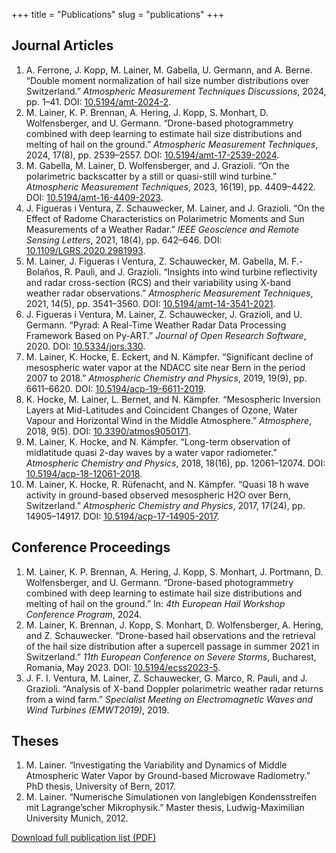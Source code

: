 +++
title = "Publications"
slug = "publications"
+++

## Journal Articles

1. A. Ferrone, J. Kopp, M. Lainer, M. Gabella, U. Germann, and A. Berne. “Double moment normalization of hail size number distributions over Switzerland.” *Atmospheric Measurement Techniques Discussions*, 2024, pp. 1–41. DOI: [10.5194/amt-2024-2](https://doi.org/10.5194/amt-2024-2).
2. M. Lainer, K. P. Brennan, A. Hering, J. Kopp, S. Monhart, D. Wolfensberger, and U. Germann. “Drone-based photogrammetry combined with deep learning to estimate hail size distributions and melting of hail on the ground.” *Atmospheric Measurement Techniques*, 2024, 17(8), pp. 2539–2557. DOI: [10.5194/amt-17-2539-2024](https://doi.org/10.5194/amt-17-2539-2024).
3. M. Gabella, M. Lainer, D. Wolfensberger, and J. Grazioli. “On the polarimetric backscatter by a still or quasi-still wind turbine.” *Atmospheric Measurement Techniques*, 2023, 16(19), pp. 4409–4422. DOI: [10.5194/amt-16-4409-2023](https://doi.org/10.5194/amt-16-4409-2023).
4. J. Figueras i Ventura, Z. Schauwecker, M. Lainer, and J. Grazioli. “On the Effect of Radome Characteristics on Polarimetric Moments and Sun Measurements of a Weather Radar.” *IEEE Geoscience and Remote Sensing Letters*, 2021, 18(4), pp. 642–646. DOI: [10.1109/LGRS.2020.2981993](https://doi.org/10.1109/LGRS.2020.2981993).
5. M. Lainer, J. Figueras i Ventura, Z. Schauwecker, M. Gabella, M. F.-Bolaños, R. Pauli, and J. Grazioli. “Insights into wind turbine reflectivity and radar cross-section (RCS) and their variability using X-band weather radar observations.” *Atmospheric Measurement Techniques*, 2021, 14(5), pp. 3541–3560. DOI: [10.5194/amt-14-3541-2021](https://doi.org/10.5194/amt-14-3541-2021).
6. J. Figueras i Ventura, M. Lainer, Z. Schauwecker, J. Grazioli, and U. Germann. “Pyrad: A Real-Time Weather Radar Data Processing Framework Based on Py-ART.” *Journal of Open Research Software*, 2020. DOI: [10.5334/jors.330](https://doi.org/10.5334/jors.330).
7. M. Lainer, K. Hocke, E. Eckert, and N. Kämpfer. “Significant decline of mesospheric water vapor at the NDACC site near Bern in the period 2007 to 2018.” *Atmospheric Chemistry and Physics*, 2019, 19(9), pp. 6611–6620. DOI: [10.5194/acp-19-6611-2019](https://doi.org/10.5194/acp-19-6611-2019).
8. K. Hocke, M. Lainer, L. Bernet, and N. Kämpfer. “Mesospheric Inversion Layers at Mid-Latitudes and Coincident Changes of Ozone, Water Vapour and Horizontal Wind in the Middle Atmosphere.” *Atmosphere*, 2018, 9(5). DOI: [10.3390/atmos9050171](https://www.mdpi.com/2073-4433/9/5/171).
9. M. Lainer, K. Hocke, and N. Kämpfer. “Long-term observation of midlatitude quasi 2-day waves by a water vapor radiometer.” *Atmospheric Chemistry and Physics*, 2018, 18(16), pp. 12061–12074. DOI: [10.5194/acp-18-12061-2018](https://doi.org/10.5194/acp-18-12061-2018).
10. M. Lainer, K. Hocke, R. Rüfenacht, and N. Kämpfer. “Quasi 18 h wave activity in ground-based observed mesospheric H2O over Bern, Switzerland.” *Atmospheric Chemistry and Physics*, 2017, 17(24), pp. 14905–14917. DOI: [10.5194/acp-17-14905-2017](https://doi.org/10.5194/acp-17-14905-2017).

## Conference Proceedings

1. M. Lainer, K. P. Brennan, A. Hering, J. Kopp, S. Monhart, J. Portmann, D. Wolfensberger, and U. Germann. “Drone-based photogrammetry combined with deep learning to estimate hail size distributions and melting of hail on the ground.” In: *4th European Hail Workshop Conference Program*, 2024.
2. M. Lainer, K. Brennan, J. Kopp, S. Monhart, D. Wolfensberger, A. Hering, and Z. Schauwecker. “Drone-based hail observations and the retrieval of the hail size distribution after a supercell passage in summer 2021 in Switzerland.” *11th European Conference on Severe Storms*, Bucharest, Romania, May 2023. DOI: [10.5194/ecss2023-5](https://doi.org/10.5194/ecss2023-5).
3. J. F. I. Ventura, M. Lainer, Z. Schauwecker, G. Marco, R. Pauli, and J. Grazioli. “Analysis of X-band Doppler polarimetric weather radar returns from a wind farm.” *Specialist Meeting on Electromagnetic Waves and Wind Turbines (EMWT2019)*, 2019.

## Theses

1. M. Lainer. “Investigating the Variability and Dynamics of Middle Atmospheric Water Vapor by Ground-based Microwave Radiometry.” PhD thesis, University of Bern, 2017.
2. M. Lainer. “Numerische Simulationen von langlebigen Kondensstreifen mit Lagrange’scher Mikrophysik.” Master thesis, Ludwig-Maximilian University Munich, 2012.

[Download full publication list (PDF)](/publications/PUBLICATION_LIST_LAINER.pdf)